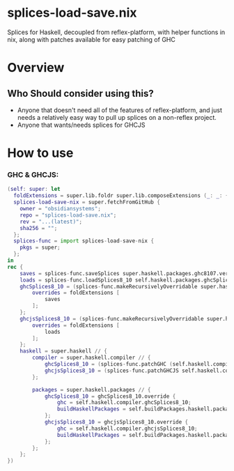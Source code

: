# splices-load-save.nix
Splices for Haskell, decoupled from reflex-platform, with helper functions in nix, along with patches available for easy patching of GHC

# Overview

## Who Should consider using this?
* Anyone that doesn't need all of the features of reflex-platform, and just needs a relatively easy way to pull up splices on a non-reflex project.
* Anyone that wants/needs splices for GHCJS

# How to use
### GHC & GHCJS:
```nix
(self: super: let
  foldExtensions = super.lib.foldr super.lib.composeExtensions (_: _: { });
  splices-load-save-nix = super.fetchFromGitHub {
    owner = "obsidiansystems";
    repo = "splices-load-save.nix";
    rev = "...(latest)";
    sha256 = "";
  };
  splices-func = import splices-load-save-nix {
    pkgs = super;
  };
in
rec {
    saves = splices-func.saveSplices super.haskell.packages.ghc8107.version;
    loads = splices-func.loadSplices8_10 self.haskell.packages.ghcSplices8_10;
    ghcSplices8_10 = (splices-func.makeRecursivelyOverridable super.haskell.packages.ghc8107).override rec {
        overrides = foldExtensions [
            saves
        ];
    };
    ghcjsSplices8_10 = (splices-func.makeRecursivelyOverridable super.haskell.packages.ghcjs810).override rec {
        overrides = foldExtensions [
            loads
        ];
    };
    haskell = super.haskell // {
        compiler = super.haskell.compiler // {
            ghcSplices8_10 = (splices-func.patchGHC (self.haskell.compiler.ghc8107) self.haskell.compiler.ghc8107.name);
            ghcjsSplices8_10 = (splices-func.patchGHCJS self.haskell.compiler.ghcjs810);
        };

        packages = super.haskell.packages // {
            ghcSplices8_10 = ghcSplices8_10.override {
                ghc = self.haskell.compiler.ghcSplices8_10;
                buildHaskellPackages = self.buildPackages.haskell.packages.ghcSplices8_10;
            };
            ghcjsSplices8_10 = ghcjsSplices8_10.override {
                ghc = self.haskell.compiler.ghcjsSplices8_10;
                buildHaskellPackages = self.buildPackages.haskell.packages.ghcjsSplices8_10;
            };
        };
    };
})
```
